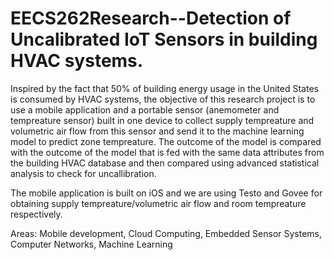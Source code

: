 # EECS262Research--Detection of Uncalibrated IoT Sensors in building HVAC systems.


Inspired by the fact that 50% of building energy usage in the United States is consumed by HVAC systems, the objective of this research project is to use a mobile application and a portable sensor (anemometer and tempreature sensor) built in one device to collect supply tempreature and volumetric air flow from this sensor and send it to the machine learning model to predict zone tempreature. The outcome of the model is compared with the outcome of the model that is fed with the same data attributes from the building HVAC database and then compared using advanced statistical analysis to check for uncallibration. 

The mobile application is built on iOS and we are using Testo and Govee for obtaining supply tempreature/volumetric air flow and room tempreature respectively.

Areas: Mobile development, Cloud Computing, Embedded Sensor Systems, Computer Networks, Machine Learning
